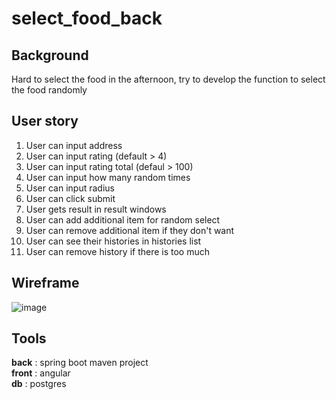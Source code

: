 # select_food_back

## Background
Hard to select the food in the afternoon, try to develop the function to select the food randomly

## User story 
1. User can input address 
2. User can input rating (default > 4)
3. User can input rating total (defaul > 100)
4. User can input how many random times
5. User can input radius 
6. User can click submit 
7. User gets result in result windows
8. User can add additional item for random select
9. User can remove additional item if they don't want
10. User can see their histories in histories list
11. User can remove history if there is too much


## Wireframe 
![image](https://user-images.githubusercontent.com/48560984/159118882-d1701f20-ecdf-4b19-a7ff-64a948f29fe2.png)

## Tools
**back** : spring boot maven project  
**front** : angular  
**db** : postgres  
